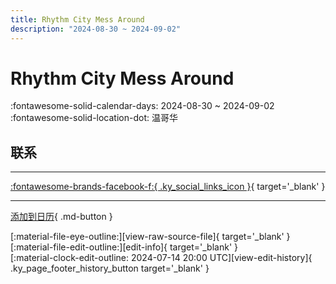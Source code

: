```yaml
---
title: Rhythm City Mess Around
description: "2024-08-30 ~ 2024-09-02"
---
```


# Rhythm City Mess Around 

:fontawesome-solid-calendar-days: 2024-08-30 ~ 2024-09-02  
:fontawesome-solid-location-dot: 温哥华  

## 联系


---

 [:fontawesome-brands-facebook-f:{ .ky_social_links_icon }](https://www.facebook.com/events/s/rhythm-city-mess-around-2024/623952519929179){ target='_blank' }

---

[添加到日历](https://swing.news/ics/zh-Hans/2024/en_CA/rhythm-city-mess-around-2024.ics){ .md-button }

<div class="ky_page_footer" markdown>
<div class="ky_page_footer_trailing" markdown="span">
[:material-file-eye-outline:][view-raw-source-file]{ target='_blank' }
[:material-file-edit-outline:][edit-info]{ target='_blank' }
</div>
<div class="ky_page_footer_leading" markdown="span">
[:material-clock-edit-outline: 2024-07-14 20:00 UTC][view-edit-history]{ .ky_page_footer_history_button target='_blank' }
</div>
</div>

[view-raw-source-file]: https://github.com/swingdance/events/blob/main/2024/en_CA/rhythm-city-mess-around-2024.json "查看原始源文件"
[edit-info]: https://github.com/swingdance/events/issues/new?assignees=&labels=update+event&projects=&template=03-update_entity.yml&title=%5B2024%2Fen_CA%5D%20Rhythm%20City%20Mess%20Around&region=en_CA&year=2024&id=rhythm-city-mess-around-2024&name=Rhythm%20City%20Mess%20Around&org_id= "编辑信息"

[view-edit-history]: https://github.com/swingdance/events/commits/main/2024/en_CA/rhythm-city-mess-around-2024.json "查看编辑历史"
